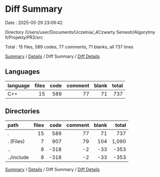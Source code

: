 # Diff Summary

Date : 2025-05-29 23:09:42

Directory /Users/user/Documents/Uczelnia/_4Czwarty Semestr/Algorytmy II/Projekty/PR3/src

Total : 15 files,  589 codes, 77 comments, 71 blanks, all 737 lines

[Summary](results.md) / [Details](details.md) / Diff Summary / [Diff Details](diff-details.md)

## Languages
| language | files | code | comment | blank | total |
| :--- | ---: | ---: | ---: | ---: | ---: |
| C++ | 15 | 589 | 77 | 71 | 737 |

## Directories
| path | files | code | comment | blank | total |
| :--- | ---: | ---: | ---: | ---: | ---: |
| . | 15 | 589 | 77 | 71 | 737 |
| . (Files) | 7 | 907 | 79 | 104 | 1,090 |
| .. | 8 | -318 | -2 | -33 | -353 |
| ../include | 8 | -318 | -2 | -33 | -353 |

[Summary](results.md) / [Details](details.md) / Diff Summary / [Diff Details](diff-details.md)